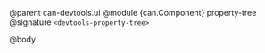 @parent can-devtools.ui
@module {can.Component} property-tree <devtools-property-tree>
@signature `<devtools-property-tree>`

@body

## <devtools-property-tree>

